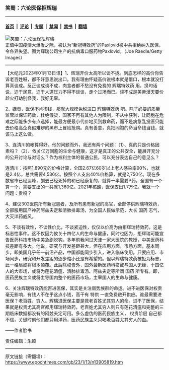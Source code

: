 ### 笑蜀：六论医保拒辉瑞

---

#### [首页](../../../..?n13905819) &nbsp;|&nbsp; [评论](../../../../../epoch-comment?n13905819) &nbsp;|&nbsp; [专题](../../../../../epoch-special?n13905819) &nbsp;|&nbsp; [禁闻](../../../../../epoch-news?n13905819) &nbsp;|&nbsp; [禁书](../../../../../books?n13905819) &nbsp;|&nbsp; [翻墙](https://github.com/gfw-breaker/nogfw/blob/master/README.md?n13905819)


<div><img alt="笑蜀：六论医保拒辉瑞" class="attachment-djy_600_400 size-djy_600_400 wp-post-image" src="https://i.epochtimes.com/assets/uploads/2023/01/id13899575-GettyImages-1407371840-600x400.jpg"/>
<div class="caption">
 正值中国疫情大爆发之际，被认为“新冠特效药”的Paxlovid被中共拒绝纳入医保，令各界失望。图为辉瑞公司生产的抗病毒口服药物Paxlovid。（Joe Raedle/Getty Images）
</div></div><hr/><div class="post_content" id="artbody" itemprop="articleBody">
 <!-- article content begin -->
 <p>
  【大纪元2023年01月13日讯】1、辉瑞开价太高所以谈不拢。到底怎样的高价你告诉老百姓呀，都不好意思说出口。我有理由怀疑高价说根本就是借口，根本就没打算真谈成。反正谈成谈不成，肉食者都不愁没有免费的
  <ok href="https://www.epochtimes.com/gb/tag/%E8%BE%89%E7%91%9E%E7%89%B9%E6%95%88%E8%8D%AF.html">
   辉瑞特效药
  </ok>
  用，换句话说，迫于民意，迫于人道压力不得不谈谈，走个过场而已。谈不成是美帝漫天要价趁火打劫别怪我，我好无辜。
 </p>
 <p>
  2、嫌贵，医保不肯掏钱，那就大规模免税进口
  <ok href="https://www.epochtimes.com/gb/tag/%E8%BE%89%E7%91%9E%E7%89%B9%E6%95%88%E8%8D%AF.html">
   辉瑞特效药
  </ok>
  吧。除了必要的质量监管以保证药效，杜绝假货，国家不再有其他人为限制，不从中获利，让同胞在危难之际能多少有点选择，能最方便最小代价地买到救命药，而不是病急乱投医只能去价格高企真假难辨的黑市上冒险抢购。真有善意，真把同胞的命当命钱当钱，就该马上这么做。
 </p>
 <p>
  3、连清川的帐算得好。他的问题而外，我还有两个问题：（1）、真的只是价格因素吗？（2）、攸关亿万同胞的生命与健康，这才是真正的公共安全，能展开充分的公开讨论与对话么？作为权利主体的普通公民，可以充分表达自己的意见么？
 </p>
 <p>
  连清川：按照1,890元的价格计算，全国2.67亿60岁以上老人感染率90%，也就是2.4亿，总共需要4,536亿。按照个人支出40%价格算，就是2,750亿。现在多数省市已经达峰，刨去已经死掉的和已经康复的，就算一半需要P药，全国有一个算一个，需要支出的一共就1,360亿。2021年核酸，医保支出1.7万亿。我就一个问题：贵吗？
 </p>
 <p>
  4、建议302医院所有新冠患者，及所有患有新冠的高官，全部停供辉瑞特效药，全部服用国产神药阿兹夫定和清肺排毒汤，为全国人民做示范，大长
  <ok href="https://www.epochtimes.com/gb/tag/%E5%9B%BD%E8%8D%AF.html">
   国药
  </ok>
  志气，大灭洋药威风。
 </p>
 <p>
  5、不谈有效性，不谈性价比，不谈紧迫性，仅仅以价高为由拒辉瑞特效药，这是标志性事件。这不仅因为攸关十四亿人的生命与健康，同时也因为，拒辉瑞可能宣告医药科技市场中美急剧脱钩。多年前我问过天津一家大医院的教授，中美医药科技差距有多大。他说，研究与开发差距甚大，但在应用方面，市场方面，基本同步，即美国几乎任一前沿产品，中国都能同步引入，进入临床使用。只要应用、市场同步，研究和开发差距的逐步缩小还是有希望的。但以辉瑞特效药被拒为标志，此一格局或将根本颠覆。此后除权贵外，国外最新医药科技或与国人无缘，十四亿人的大市场，或将为莲花清瘟、清肺排毒汤、阿兹夫定等所谓
  <ok href="https://www.epochtimes.com/gb/tag/%E5%9B%BD%E8%8D%AF.html">
   国药
  </ok>
  所专有。即，医药民族主义或将主导国内整个的医药市场，主宰国人的生命与健康。
 </p>
 <p>
  6、关注辉瑞特效药能否进医保，其实是关注弱势族群的命运。进不进医保对权贵毫无影响，有钱人不在乎这点小钱，高干有
  <ok href="https://www.epochtimes.com/gb/tag/%E7%89%B9%E4%BE%9B.html">
   特供
  </ok>
  一直免费敞开供应。谁最需要进医保？老百姓，穷人。辉瑞进医保主要是救老百姓尤其穷人的命。进不了医保，结果就是权贵尤其高官都用辉瑞特效药，老百姓尤其穷人则只有莲花清瘟和完整的三期临床数据都没有的阿兹夫定可用。多么虚伪的医药民族主义，
  <ok href="https://www.epochtimes.com/gb/tag/%E6%9D%83%E8%B4%B5%E9%98%B6%E5%B1%82.html">
   权贵阶层
  </ok>
  自己都不信，关键时刻他们都只用洋药，医药民族主义只喝老百姓尤其穷人的血。
 </p>
 <p>
  ——作者脸书
 </p>
 <p>
  责任编辑：朱颖
 </p>
 <!-- article content end -->
 <div id="below_article_ad">
 </div>
</div>


---

原文链接（需翻墙）：https://www.epochtimes.com/gb/23/1/13/n13905819.htm